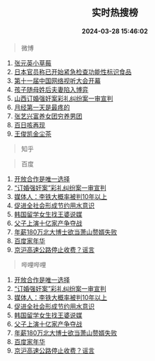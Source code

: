 <div align="center"><h2>实时热搜榜</h2><h4>2024-03-28 15:46:02</h4></div>

> 微博  

1. [张元英小草莓](https://s.weibo.com/weibo?q=%23%E5%BC%A0%E5%85%83%E8%8B%B1%E5%B0%8F%E8%8D%89%E8%8E%93%23&t=31&band_rank=1&Refer=top)<br />
2. [日本官员称已开始紧急检查功能性标识食品](https://s.weibo.com/weibo?q=%23%E6%97%A5%E6%9C%AC%E5%AE%98%E5%91%98%E7%A7%B0%E5%B7%B2%E5%BC%80%E5%A7%8B%E7%B4%A7%E6%80%A5%E6%A3%80%E6%9F%A5%E5%8A%9F%E8%83%BD%E6%80%A7%E6%A0%87%E8%AF%86%E9%A3%9F%E5%93%81%23&t=31&band_rank=2&Refer=top)<br />
3. [第十一届中国网络视听大会开幕](https://s.weibo.com/weibo?q=%23%E7%AC%AC%E5%8D%81%E4%B8%80%E5%B1%8A%E4%B8%AD%E5%9B%BD%E7%BD%91%E7%BB%9C%E8%A7%86%E5%90%AC%E5%A4%A7%E4%BC%9A%E5%BC%80%E5%B9%95%23&t=31&band_rank=3&Refer=top)<br />
4. [孩子随母姓后夫妻陷入博弈](https://s.weibo.com/weibo?q=%23%E5%AD%A9%E5%AD%90%E9%9A%8F%E6%AF%8D%E5%A7%93%E5%90%8E%E5%A4%AB%E5%A6%BB%E9%99%B7%E5%85%A5%E5%8D%9A%E5%BC%88%23&t=31&band_rank=4&Refer=top)<br />
5. [山西订婚强奸案彩礼纠纷案一审宣判](https://s.weibo.com/weibo?q=%23%E5%B1%B1%E8%A5%BF%E8%AE%A2%E5%A9%9A%E5%BC%BA%E5%A5%B8%E6%A1%88%E5%BD%A9%E7%A4%BC%E7%BA%A0%E7%BA%B7%E6%A1%88%E4%B8%80%E5%AE%A1%E5%AE%A3%E5%88%A4%23&t=31&band_rank=5&Refer=top)<br />
6. [月经第一天是最疼的](https://s.weibo.com/weibo?q=%23%E6%9C%88%E7%BB%8F%E7%AC%AC%E4%B8%80%E5%A4%A9%E6%98%AF%E6%9C%80%E7%96%BC%E7%9A%84%23&t=31&band_rank=6&Refer=top)<br />
7. [张艺兴富养女团穷养男团](https://s.weibo.com/weibo?q=%23%E5%BC%A0%E8%89%BA%E5%85%B4%E5%AF%8C%E5%85%BB%E5%A5%B3%E5%9B%A2%E7%A9%B7%E5%85%BB%E7%94%B7%E5%9B%A2%23&t=31&band_rank=7&Refer=top)<br />
8. [百日咳再现](https://s.weibo.com/weibo?q=%23%E7%99%BE%E6%97%A5%E5%92%B3%E5%86%8D%E7%8E%B0%23&t=31&band_rank=8&Refer=top)<br />
9. [王俊凯金尘茶](https://s.weibo.com/weibo?q=%E7%8E%8B%E4%BF%8A%E5%87%AF%E9%87%91%E5%B0%98%E8%8C%B6&t=31&band_rank=9&Refer=top)<br />

> 知乎  


> 百度  

1. [开放合作是唯一选择](https://www.baidu.com/s?wd=%E5%BC%80%E6%94%BE%E5%90%88%E4%BD%9C%E6%98%AF%E5%94%AF%E4%B8%80%E9%80%89%E6%8B%A9&sa=fyb_news&rsv_dl=fyb_news)<br />
2. [“订婚强奸案”彩礼纠纷案一审宣判](https://www.baidu.com/s?wd=%E2%80%9C%E8%AE%A2%E5%A9%9A%E5%BC%BA%E5%A5%B8%E6%A1%88%E2%80%9D%E5%BD%A9%E7%A4%BC%E7%BA%A0%E7%BA%B7%E6%A1%88%E4%B8%80%E5%AE%A1%E5%AE%A3%E5%88%A4&sa=fyb_news&rsv_dl=fyb_news)<br />
3. [媒体人：李铁大概率被判10年以上](https://www.baidu.com/s?wd=%E5%AA%92%E4%BD%93%E4%BA%BA%EF%BC%9A%E6%9D%8E%E9%93%81%E5%A4%A7%E6%A6%82%E7%8E%87%E8%A2%AB%E5%88%A410%E5%B9%B4%E4%BB%A5%E4%B8%8A&sa=fyb_news&rsv_dl=fyb_news)<br />
4. [促进全社会形成节约用水意识](https://www.baidu.com/s?wd=%E4%BF%83%E8%BF%9B%E5%85%A8%E7%A4%BE%E4%BC%9A%E5%BD%A2%E6%88%90%E8%8A%82%E7%BA%A6%E7%94%A8%E6%B0%B4%E6%84%8F%E8%AF%86&sa=fyb_news&rsv_dl=fyb_news)<br />
5. [韩国留学女生找王婆说媒](https://www.baidu.com/s?wd=%E9%9F%A9%E5%9B%BD%E7%95%99%E5%AD%A6%E5%A5%B3%E7%94%9F%E6%89%BE%E7%8E%8B%E5%A9%86%E8%AF%B4%E5%AA%92&sa=fyb_news&rsv_dl=fyb_news)<br />
6. [父子上演十亿家产争夺战](https://www.baidu.com/s?wd=%E7%88%B6%E5%AD%90%E4%B8%8A%E6%BC%94%E5%8D%81%E4%BA%BF%E5%AE%B6%E4%BA%A7%E4%BA%89%E5%A4%BA%E6%88%98&sa=fyb_news&rsv_dl=fyb_news)<br />
7. [年薪180万北大博士欲当萧山赘婿失败](https://www.baidu.com/s?wd=%E5%B9%B4%E8%96%AA180%E4%B8%87%E5%8C%97%E5%A4%A7%E5%8D%9A%E5%A3%AB%E6%AC%B2%E5%BD%93%E8%90%A7%E5%B1%B1%E8%B5%98%E5%A9%BF%E5%A4%B1%E8%B4%A5&sa=fyb_news&rsv_dl=fyb_news)<br />
8. [百度家年华](https://www.baidu.com/s?wd=%E7%99%BE%E5%BA%A6%E5%AE%B6%E5%B9%B4%E5%8D%8E&sa=fyb_news&rsv_dl=fyb_news)<br />
9. [京沪高速公路停止收费？谣言](https://www.baidu.com/s?wd=%E4%BA%AC%E6%B2%AA%E9%AB%98%E9%80%9F%E5%85%AC%E8%B7%AF%E5%81%9C%E6%AD%A2%E6%94%B6%E8%B4%B9%EF%BC%9F%E8%B0%A3%E8%A8%80&sa=fyb_news&rsv_dl=fyb_news)<br />

> 哔哩哔哩  

1. [开放合作是唯一选择](https://www.baidu.com/s?wd=%E5%BC%80%E6%94%BE%E5%90%88%E4%BD%9C%E6%98%AF%E5%94%AF%E4%B8%80%E9%80%89%E6%8B%A9&sa=fyb_news&rsv_dl=fyb_news)<br />
2. [“订婚强奸案”彩礼纠纷案一审宣判](https://www.baidu.com/s?wd=%E2%80%9C%E8%AE%A2%E5%A9%9A%E5%BC%BA%E5%A5%B8%E6%A1%88%E2%80%9D%E5%BD%A9%E7%A4%BC%E7%BA%A0%E7%BA%B7%E6%A1%88%E4%B8%80%E5%AE%A1%E5%AE%A3%E5%88%A4&sa=fyb_news&rsv_dl=fyb_news)<br />
3. [媒体人：李铁大概率被判10年以上](https://www.baidu.com/s?wd=%E5%AA%92%E4%BD%93%E4%BA%BA%EF%BC%9A%E6%9D%8E%E9%93%81%E5%A4%A7%E6%A6%82%E7%8E%87%E8%A2%AB%E5%88%A410%E5%B9%B4%E4%BB%A5%E4%B8%8A&sa=fyb_news&rsv_dl=fyb_news)<br />
4. [促进全社会形成节约用水意识](https://www.baidu.com/s?wd=%E4%BF%83%E8%BF%9B%E5%85%A8%E7%A4%BE%E4%BC%9A%E5%BD%A2%E6%88%90%E8%8A%82%E7%BA%A6%E7%94%A8%E6%B0%B4%E6%84%8F%E8%AF%86&sa=fyb_news&rsv_dl=fyb_news)<br />
5. [韩国留学女生找王婆说媒](https://www.baidu.com/s?wd=%E9%9F%A9%E5%9B%BD%E7%95%99%E5%AD%A6%E5%A5%B3%E7%94%9F%E6%89%BE%E7%8E%8B%E5%A9%86%E8%AF%B4%E5%AA%92&sa=fyb_news&rsv_dl=fyb_news)<br />
6. [父子上演十亿家产争夺战](https://www.baidu.com/s?wd=%E7%88%B6%E5%AD%90%E4%B8%8A%E6%BC%94%E5%8D%81%E4%BA%BF%E5%AE%B6%E4%BA%A7%E4%BA%89%E5%A4%BA%E6%88%98&sa=fyb_news&rsv_dl=fyb_news)<br />
7. [年薪180万北大博士欲当萧山赘婿失败](https://www.baidu.com/s?wd=%E5%B9%B4%E8%96%AA180%E4%B8%87%E5%8C%97%E5%A4%A7%E5%8D%9A%E5%A3%AB%E6%AC%B2%E5%BD%93%E8%90%A7%E5%B1%B1%E8%B5%98%E5%A9%BF%E5%A4%B1%E8%B4%A5&sa=fyb_news&rsv_dl=fyb_news)<br />
8. [百度家年华](https://www.baidu.com/s?wd=%E7%99%BE%E5%BA%A6%E5%AE%B6%E5%B9%B4%E5%8D%8E&sa=fyb_news&rsv_dl=fyb_news)<br />
9. [京沪高速公路停止收费？谣言](https://www.baidu.com/s?wd=%E4%BA%AC%E6%B2%AA%E9%AB%98%E9%80%9F%E5%85%AC%E8%B7%AF%E5%81%9C%E6%AD%A2%E6%94%B6%E8%B4%B9%EF%BC%9F%E8%B0%A3%E8%A8%80&sa=fyb_news&rsv_dl=fyb_news)<br />
